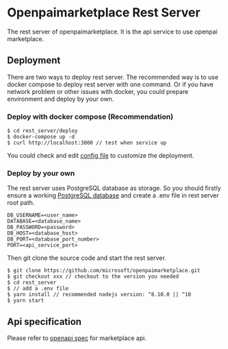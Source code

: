 # Openpaimarketplace Rest Server

The rest server of openpaimarketplace. It is the api service to use openpai marketplace.

## Deployment

There are two ways to deploy rest server. The recommended way is to use docker compose to deploy rest server with one command. Or if you have network problem or other issues with docker, you could prepare environment and deploy by your own.

### Deploy with docker compose (Recommendation)

  ```shell
  $ cd rest_server/deploy
  $ docker-compose up -d
  $ curl http://localhost:3000 // test when service up
  ```

  You could check and edit [config file](./deploy/docker-compose.yml) to customize the deployment.

### Deploy by your own

  The rest server uses PostgreSQL database as storage. So you should firstly ensure a working [PostgreSQL database](https://www.postgresql.org/download/) and create a .env file in rest server root path.

  ```shell
  DB_USERNAME=<user_name>
  DATABASE=<database_name>
  DB_PASSWORD=<password>
  DB_HOST=<database_host>
  DB_PORT=<database_port_number>
  PORT=<api_service_port>
  ```

  Then git clone the source code and start the rest server.

  ```shell
  $ git clone https://github.com/microsoft/openpaimarketplace.git
  $ git checkout xxx // checkout to the version you needed
  $ cd rest_server
  $ // add a .env file
  $ yarn install // recommended nodejs version: ^8.10.0 || ^10
  $ yarn start
  ```

## Api specification

Please refer to [openapi spec](./marketplace_api_spec_3.0.yaml) for marketplace api.
